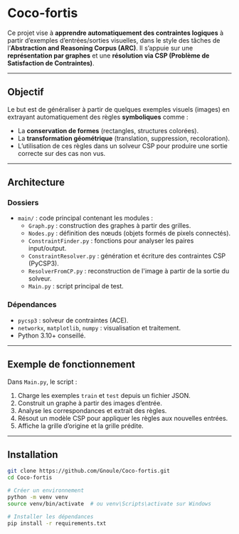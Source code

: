 # Coco-fortis

Ce projet vise à **apprendre automatiquement des contraintes logiques** à partir d’exemples d’entrées/sorties visuelles, dans le style des tâches de l’**Abstraction and Reasoning Corpus (ARC)**. Il s’appuie sur une **représentation par graphes** et une **résolution via CSP (Problème de Satisfaction de Contraintes)**.

---

## Objectif

Le but est de généraliser à partir de quelques exemples visuels (images) en extrayant automatiquement des règles **symboliques** comme :
- La **conservation de formes** (rectangles, structures colorées).
- La **transformation géométrique** (translation, suppression, recoloration).
- L’utilisation de ces règles dans un solveur CSP pour produire une sortie correcte sur des cas non vus.

---

## Architecture

### Dossiers
- `main/` : code principal contenant les modules :
  - `Graph.py` : construction des graphes à partir des grilles.
  - `Nodes.py` : définition des nœuds (objets formés de pixels connectés).
  - `ConstraintFinder.py` : fonctions pour analyser les paires input/output.
  - `ConstraintResolver.py` : génération et écriture des contraintes CSP (PyCSP3).
  - `ResolverFromCP.py` : reconstruction de l'image à partir de la sortie du solveur.
  - `Main.py` : script principal de test.

### Dépendances
- `pycsp3` : solveur de contraintes (ACE).
- `networkx`, `matplotlib`, `numpy` : visualisation et traitement.
- Python 3.10+ conseillé.

---

## Exemple de fonctionnement

Dans `Main.py`, le script :
1. Charge les exemples `train` et `test` depuis un fichier JSON.
2. Construit un graphe à partir des images d’entrée.
3. Analyse les correspondances et extrait des règles.
4. Résout un modèle CSP pour appliquer les règles aux nouvelles entrées.
5. Affiche la grille d’origine et la grille prédite.

---

## Installation

```bash
git clone https://github.com/Gnoule/Coco-fortis.git
cd Coco-fortis

# Créer un environnement
python -m venv venv
source venv/bin/activate  # ou venv\Scripts\activate sur Windows

# Installer les dépendances
pip install -r requirements.txt
